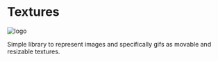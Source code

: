 # Textures 
![logo](https://media.giphy.com/media/sIIhZliB2McAo/giphy.gif)

Simple library to represent images and specifically gifs as movable and resizable textures. 

